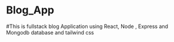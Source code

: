 # Blog_App
#This is fullstack blog Application using React, Node , Express and Mongodb database and tailwind css
